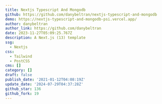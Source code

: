 ```yaml
---
title: Nextjs Typescript And Mongodb
github: https://github.com/danybeltran/nextjs-typescript-and-mongodb
demo: https://nextjs-typescript-and-mongodb-psi.vercel.app/
author: danybeltran
author_link: https://github.com/danybeltran
date: 2023-11-27T05:09:25.767Z
description: A Next.js (13) template
ssg:
  - Nextjs
css:
  - Tailwind
  - PostCSS
cms: []
category: []
draft: false
publish_date: '2021-01-12T04:08:19Z'
update_date: '2024-07-29T04:37:28Z'
github_star: 136
github_fork: 19
---
```

